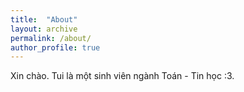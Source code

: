 ```yaml
---
title:  "About"
layout: archive
permalink: /about/
author_profile: true
---
```


Xin chào. Tui là một sinh viên ngành Toán - Tin học :3.